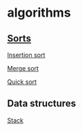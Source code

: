 # algorithms

## [Sorts](https://github.com/kuzanatoliy/algorithms/blob/master/src/sorts/README.md)

[Insertion sort](https://github.com/kuzanatoliy/algorithms/blob/master/src/sorts/insertion-sort/README.md)

[Merge sort](https://github.com/kuzanatoliy/algorithms/blob/master/src/sorts/merge-sort/README.md)

[Quick sort](https://github.com/kuzanatoliy/algorithms/blob/master/src/sorts/quick-sort/README.md)

## Data structures

[Stack](https://github.com/kuzanatoliy/algorithms/blob/master/src/Stack/README.md)
